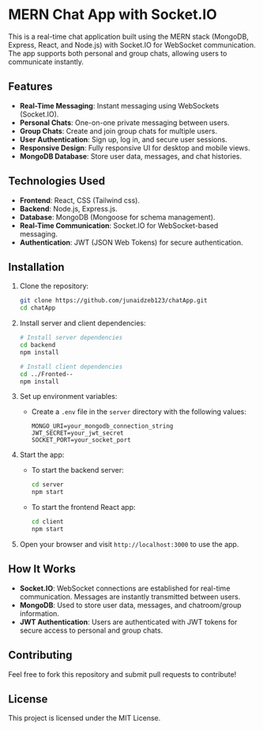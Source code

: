 
# MERN Chat App with Socket.IO

This is a real-time chat application built using the MERN stack (MongoDB, Express, React, and Node.js) with Socket.IO for WebSocket communication. The app supports both personal and group chats, allowing users to communicate instantly.

## Features

- **Real-Time Messaging**: Instant messaging using WebSockets (Socket.IO).
- **Personal Chats**: One-on-one private messaging between users.
- **Group Chats**: Create and join group chats for multiple users.
- **User Authentication**: Sign up, log in, and secure user sessions.
- **Responsive Design**: Fully responsive UI for desktop and mobile views.
- **MongoDB Database**: Store user data, messages, and chat histories.

## Technologies Used

- **Frontend**: React, CSS (Tailwind css).
- **Backend**: Node.js, Express.js.
- **Database**: MongoDB (Mongoose for schema management).
- **Real-Time Communication**: Socket.IO for WebSocket-based messaging.
- **Authentication**: JWT (JSON Web Tokens) for secure authentication.
  
## Installation

1. Clone the repository:
   ```bash
   git clone https://github.com/junaidzeb123/chatApp.git
   cd chatApp
   ```

2. Install server and client dependencies:
   ```bash
   # Install server dependencies
   cd backend
   npm install

   # Install client dependencies
   cd ../Fronted--
   npm install
   ```

3. Set up environment variables:
   - Create a `.env` file in the `server` directory with the following values:
     ```env
     MONGO_URI=your_mongodb_connection_string
     JWT_SECRET=your_jwt_secret
     SOCKET_PORT=your_socket_port
     ```

4. Start the app:

   - To start the backend server:
     ```bash
     cd server
     npm start
     ```

   - To start the frontend React app:
     ```bash
     cd client
     npm start
     ```

5. Open your browser and visit `http://localhost:3000` to use the app.

## How It Works

- **Socket.IO**: WebSocket connections are established for real-time communication. Messages are instantly transmitted between users.
- **MongoDB**: Used to store user data, messages, and chatroom/group information.
- **JWT Authentication**: Users are authenticated with JWT tokens for secure access to personal and group chats.

## Contributing

Feel free to fork this repository and submit pull requests to contribute!

## License

This project is licensed under the MIT License.

